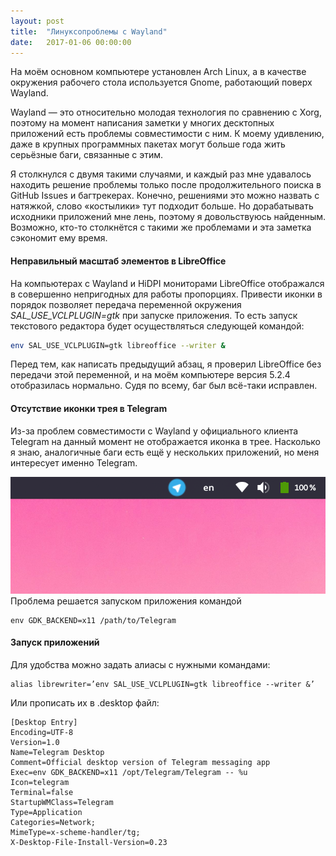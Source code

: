 ```yaml
---
layout: post
title:  "Линуксопроблемы с Wayland"
date:   2017-01-06 00:00:00
---
```


На моём основном компьютере установлен Arch Linux, а в качестве окружения рабочего стола используется Gnome, работающий поверх Wayland.

Wayland ― это относительно молодая технология по сравнению с Xorg, поэтому на момент написания заметки у многих десктопных приложений есть проблемы совместимости с ним. К моему удивлению, даже в крупных программных пакетах могут больше года жить серьёзные баги, связанные с этим.

Я столкнулся с двумя такими случаями, и каждый раз мне удавалось находить решение проблемы только после продолжительного поиска в GitHub Issues и багтрекерах. Конечно, решениями это можно назвать с натяжкой, слово «костылики» тут подходит больше. Но дорабатывать исходники приложений мне лень, поэтому я довольствуюсь найденным. Возможно, кто-то столкнётся с такими же проблемами и эта заметка сэкономит ему время.

#### Неправильный масштаб элементов в LibreOffice
На компьютерах с Wayland и HiDPI мониторами LibreOffice отображался в совершенно непригодных для работы пропорциях. Привести иконки в порядок позволяет передача переменной окружения _SAL_USE_VCLPLUGIN=gtk_ при запуске приложения. То есть запуск текстового редактора будет осуществляться следующей командой:
```sh
env SAL_USE_VCLPLUGIN=gtk libreoffice --writer &
```
Перед тем, как написать предыдущий абзац, я проверил LibreOffice без передачи этой переменной, и на моём компьютере версия 5.2.4 отобразилась нормально. Судя по всему, баг был всё-таки исправлен.

#### Отсутствие иконки трея в Telegram
Из-за проблем совместимости с Wayland у официального клиента Telegram на данный момент не отображается иконка в трее. Насколько я знаю, аналогичные баги есть ещё у нескольких приложений, но меня интересует именно Telegram.

![Так должно быть](/assets/images/wayland-problems/correct.png)
Проблема решается запуском приложения командой

```
env GDK_BACKEND=x11 /path/to/Telegram
```

#### Запуск приложений
Для удобства можно задать алиасы с нужными командами:

```
alias librewriter=’env SAL_USE_VCLPLUGIN=gtk libreoffice --writer &’
```

Или прописать их в .desktop файл:

```
[Desktop Entry]
Encoding=UTF-8
Version=1.0
Name=Telegram Desktop
Comment=Official desktop version of Telegram messaging app
Exec=env GDK_BACKEND=x11 /opt/Telegram/Telegram -- %u
Icon=telegram
Terminal=false
StartupWMClass=Telegram
Type=Application
Categories=Network;
MimeType=x-scheme-handler/tg;
X-Desktop-File-Install-Version=0.23
```
